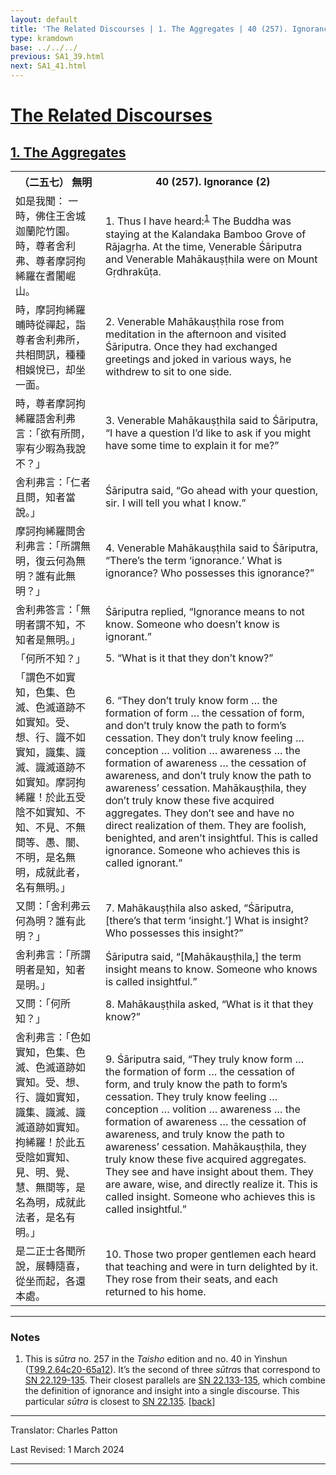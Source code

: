 ```yaml
---
layout: default
title: 'The Related Discourses | 1. The Aggregates | 40 (257). Ignorance (2)'
type: kramdown
base: ../../../
previous: SA1_39.html
next: SA1_41.html
---
```


<h1><a href='../index.html'>The Related Discourses</a></h1>
<h2><a href='index.html'>1. The Aggregates</a></h2>

<table class="trans">
  <th class='ch'>（二五七） 無明</th>
  <th class='en'>40 (257). Ignorance (2)</th>
  <tr>
    <td class="ch" title='t99.2.64c20'>如是我聞： 一時，佛住王舍城迦蘭陀竹園。 時，尊者舍利弗、尊者摩訶拘絺羅在耆闍崛山。</td>
    <td id='p1'>1. Thus I have heard:<sup id="ref1"><a href="#n1">1</a></sup> The Buddha was staying at the Kalandaka Bamboo Grove of Rājagṛha. At the time, Venerable Śāriputra and Venerable Mahākauṣṭhila were on Mount Gṛdhrakūṭa.</td>
  </tr>
  <tr>
    <td class="ch" title='t99.2.64c22'>時，摩訶拘絺羅晡時從禪起，詣尊者舍利弗所，共相問訊，種種相娛悅已，却坐一面。</td>
    <td id='p2'>2. Venerable Mahākauṣṭhila rose from meditation in the afternoon and visited Śāriputra. Once they had exchanged greetings and joked in various ways, he withdrew to sit to one side.</td>
  </tr>
  <tr>
    <td class="ch" title='t99.2.64c24'>時，尊者摩訶拘絺羅語舍利弗言：「欲有所問，寧有少暇為我說不？」</td>
    <td id='p3'>3. Venerable Mahākauṣṭhila said to Śāriputra, “I have a question I’d like to ask if you might have some time to explain it for me?”</td>
  </tr>
  <tr>
    <td class="ch" title='t99.2.64c25'>舍利弗言：「仁者且問，知者當說。」</td>
    <td>Śāriputra said, “Go ahead with your question, sir. I will tell you what I know.”</td>
  </tr>
  <tr>
    <td class="ch" title='t99.2.64c26'>摩訶拘絺羅問舍利弗言：「所謂無明，復云何為無明？誰有此無明？」</td>
    <td id='p4'>4. Venerable Mahākauṣṭhila said to Śāriputra, “There’s the term ‘ignorance.’ What is ignorance? Who possesses this ignorance?”</td>
  </tr>
  <tr>
    <td class="ch" title='t99.2.64c28'>舍利弗答言：「無明者謂不知，不知者是無明。」</td>
    <td>Śāriputra replied, “Ignorance means to not know. Someone who doesn’t know is ignorant.”</td>
  </tr>
  <tr>
    <td class="ch" title='t99.2.64c29'>「何所不知？」</td>
    <td id='p5'>5. “What is it that they don’t know?”</td>
  </tr>
  <tr>
    <td class="ch" title='t99.2.64c29'>「謂色不如實知，色集、色滅、色滅道跡不如實知。受、想、行、識不如實知，識集、識滅、識滅道跡不如實知。摩訶拘絺羅！於此五受陰不如實知、不知、不見、不無間等、愚、闇、不明，是名無明，成就此者，名有無明。」</td>
    <td id='p6'>6. “They don’t truly know form … the formation of form … the cessation of form, and don’t truly know the path to form’s cessation. They don’t truly know feeling … conception … volition … awareness … the formation of awareness … the cessation of awareness, and don’t truly know the path to awareness’ cessation. Mahākauṣṭhila, they don’t truly know these five acquired aggregates. They don’t see and have no direct realization of them. They are foolish, benighted, and aren’t insightful. This is called ignorance. Someone who achieves this is called ignorant.”</td>
  </tr>
  <tr>
    <td class="ch" title='t99.2.65a5'>又問：「舍利弗云何為明？誰有此明？」</td>
    <td id='p7'>7. Mahākauṣṭhila also asked, “Śāriputra, [there’s that term ‘insight.’] What is insight? Who possesses this insight?”</td>
  </tr>
  <tr>
    <td class="ch" title='t99.2.65a6'>舍利弗言：「所謂明者是知，知者是明。」</td>
    <td>Śāriputra said, “[Mahākauṣṭhila,] the term insight means to know. Someone who knows is called insightful.”</td>
  </tr>
  <tr>
    <td class="ch" title='t99.2.65a7'>又問：「何所知？」</td>
    <td id='p8'>8. Mahākauṣṭhila asked, “What is it that they know?”</td>
  </tr>
  <tr>
    <td class="ch" title='t99.2.65a7'>舍利弗言：「色如實知，色集、色滅、色滅道跡如實知。受、想、行、識如實知，識集、識滅、識滅道跡如實知。拘絺羅！於此五受陰如實知、見、明、覺、慧、無間等，是名為明，成就此法者，是名有明。」</td>
    <td id='p9'>9. Śāriputra said, “They truly know form … the formation of form … the cessation of form, and truly know the path to form’s cessation. They truly know feeling … conception … volition … awareness … the formation of awareness … the cessation of awareness, and truly know the path to awareness’ cessation. Mahākauṣṭhila, they truly know these five acquired aggregates. They see and have insight about them. They are aware, wise, and directly realize it. This is called insight. Someone who achieves this is called insightful.”</td>
  </tr>
  <tr>
    <td class="ch" title='t99.2.65a11'>是二正士各聞所說，展轉隨喜，從坐而起，各還本處。</td>
    <td id='p10'>10. Those two proper gentlemen each heard that teaching and were in turn delighted by it. They rose from their seats, and each returned to his home.</td>
  </tr>
</table>

<hr/>

<h3 id="notes">Notes</h3>

<ol>
<li id="n1">This is <em>sūtra</em> no. 257 in the <cite>Taisho</cite> edition and no. 40 in Yinshun (<a href="https://cbetaonline.dila.edu.tw/zh/T02n0099_p0064c20" target="_blank">T99.2.64c20-65a12</a>). It’s the second of three <em>sūtra</em>s that correspond to <a href="https://suttacentral.net/sn22.129" target="_blank">SN 22.129-135</a>. Their closest parallels are <a href="https://suttacentral.net/sn22.133" target="_blank">SN 22.133-135</a>, which combine the definition of ignorance and insight into a single discourse. This particular <em>sūtra</em> is closest to <a href="https://suttacentral.net/sn22.135" target="_blank">SN 22.135</a>. [<a href="#ref1">back</a>]</li>
</ol>
<hr/>

<p class="translator">Translator: Charles Patton</p>
<p class='revised'>Last Revised: 1 March 2024</p>

<hr/>